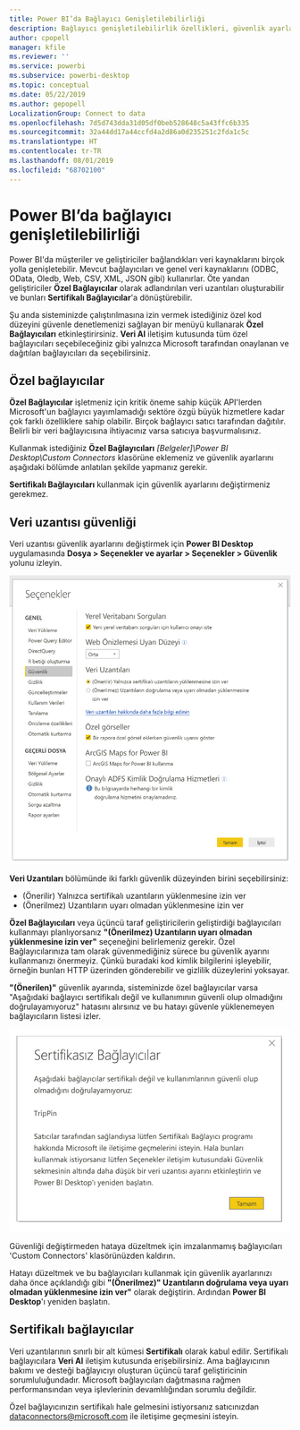 ```yaml
---
title: Power BI’da Bağlayıcı Genişletilebilirliği
description: Bağlayıcı genişletilebilirlik özellikleri, güvenlik ayarları ve sertifikalı bağlayıcılar
author: cpopell
manager: kfile
ms.reviewer: ''
ms.service: powerbi
ms.subservice: powerbi-desktop
ms.topic: conceptual
ms.date: 05/22/2019
ms.author: gepopell
LocalizationGroup: Connect to data
ms.openlocfilehash: 7d5d743dda31d05df0beb528648c5a43ffc6b335
ms.sourcegitcommit: 32a44dd17a44ccfd4a2d86a0d235251c2fda1c5c
ms.translationtype: HT
ms.contentlocale: tr-TR
ms.lasthandoff: 08/01/2019
ms.locfileid: "68702100"
---
```

# <a name="connector-extensibility-in-power-bi"></a>Power BI’da bağlayıcı genişletilebilirliği

Power BI'da müşteriler ve geliştiriciler bağlandıkları veri kaynaklarını birçok yolla genişletebilir. Mevcut bağlayıcıları ve genel veri kaynaklarını (ODBC, OData, Oledb, Web, CSV, XML, JSON gibi) kullanırlar. Öte yandan geliştiriciler **Özel Bağlayıcılar** olarak adlandırılan veri uzantıları oluşturabilir ve bunları **Sertifikalı Bağlayıcılar**'a dönüştürebilir.

Şu anda sisteminizde çalıştırılmasına izin vermek istediğiniz özel kod düzeyini güvenle denetlemenizi sağlayan bir menüyü kullanarak **Özel Bağlayıcıları** etkinleştirirsiniz. **Veri Al** iletişim kutusunda tüm özel bağlayıcıları seçebileceğiniz gibi yalnızca Microsoft tarafından onaylanan ve dağıtılan bağlayıcıları da seçebilirsiniz.

## <a name="custom-connectors"></a>Özel bağlayıcılar

**Özel Bağlayıcılar** işletmeniz için kritik öneme sahip küçük API'lerden Microsoft'un bağlayıcı yayımlamadığı sektöre özgü büyük hizmetlere kadar çok farklı özelliklere sahip olabilir. Birçok bağlayıcı satıcı tarafından dağıtılır. Belirli bir veri bağlayıcısına ihtiyacınız varsa satıcıya başvurmalısınız.

Kullanmak istediğiniz **Özel Bağlayıcıları** *\[Belgeler]\\Power BI Desktop\\Custom Connectors* klasörüne eklemeniz ve güvenlik ayarlarını aşağıdaki bölümde anlatılan şekilde yapmanız gerekir.

**Sertifikalı Bağlayıcıları** kullanmak için güvenlik ayarlarını değiştirmeniz gerekmez.

## <a name="data-extension-security"></a>Veri uzantısı güvenliği

Veri uzantısı güvenlik ayarlarını değiştirmek için **Power BI Desktop** uygulamasında **Dosya > Seçenekler ve ayarlar > Seçenekler > Güvenlik** yolunu izleyin.

![Veri Uzantısı Güvenliği seçeneklerini kullanarak özel bağlayıcı yüklemek isteyip istemediğinizi denetleme](media/desktop-connector-extensibility/data-extension-security-1.png)

**Veri Uzantıları** bölümünde iki farklı güvenlik düzeyinden birini seçebilirsiniz:

* (Önerilir) Yalnızca sertifikalı uzantıların yüklenmesine izin ver
* (Önerilmez) Uzantıların uyarı olmadan yüklenmesine izin ver

**Özel Bağlayıcıları** veya üçüncü taraf geliştiricilerin geliştirdiği bağlayıcıları kullanmayı planlıyorsanız **"(Önerilmez) Uzantıların uyarı olmadan yüklenmesine izin ver"** seçeneğini belirlemeniz gerekir. Özel Bağlayıcılarınıza tam olarak güvenmediğiniz sürece bu güvenlik ayarını kullanmanızı önermeyiz. Çünkü buradaki kod kimlik bilgilerini işleyebilir, örneğin bunları HTTP üzerinden gönderebilir ve gizlilik düzeylerini yoksayar.

**"(Önerilen)"** güvenlik ayarında, sisteminizde özel bağlayıcılar varsa "Aşağıdaki bağlayıcı sertifikalı değil ve kullanımının güvenli olup olmadığını doğrulayamıyoruz" hatasını alırsınız ve bu hatayı güvenle yüklenemeyen bağlayıcıların listesi izler.

![Güvenlik ayarları nedeniyle yüklenemeyen Özel Bağlayıcıların (bu örnekte TripPin) açıklandığı iletişim kutusu](media/desktop-connector-extensibility/data-extension-security-2.png)

Güvenliği değiştirmeden hataya düzeltmek için imzalanmamış bağlayıcıları 'Custom Connectors' klasörünüzden kaldırın.

Hatayı düzeltmek ve bu bağlayıcıları kullanmak için güvenlik ayarlarınızı daha önce açıklandığı gibi **"(Önerilmez)" Uzantıların doğrulama veya uyarı olmadan yüklenmesine izin ver"** olarak değiştirin. Ardından **Power BI Desktop**'ı yeniden başlatın.

## <a name="certified-connectors"></a>Sertifikalı bağlayıcılar

Veri uzantılarının sınırlı bir alt kümesi **Sertifikalı** olarak kabul edilir. Sertifikalı bağlayıcılara **Veri Al** iletişim kutusunda erişebilirsiniz. Ama bağlayıcının bakımı ve desteği bağlayıcıyı oluşturan üçüncü taraf geliştiricinin sorumluluğundadır. Microsoft bağlayıcıları dağıtmasına rağmen performansından veya işlevlerinin devamlılığından sorumlu değildir.

Özel bağlayıcınızın sertifikalı hale gelmesini istiyorsanız satıcınızdan dataconnectors@microsoft.com ile iletişime geçmesini isteyin.
